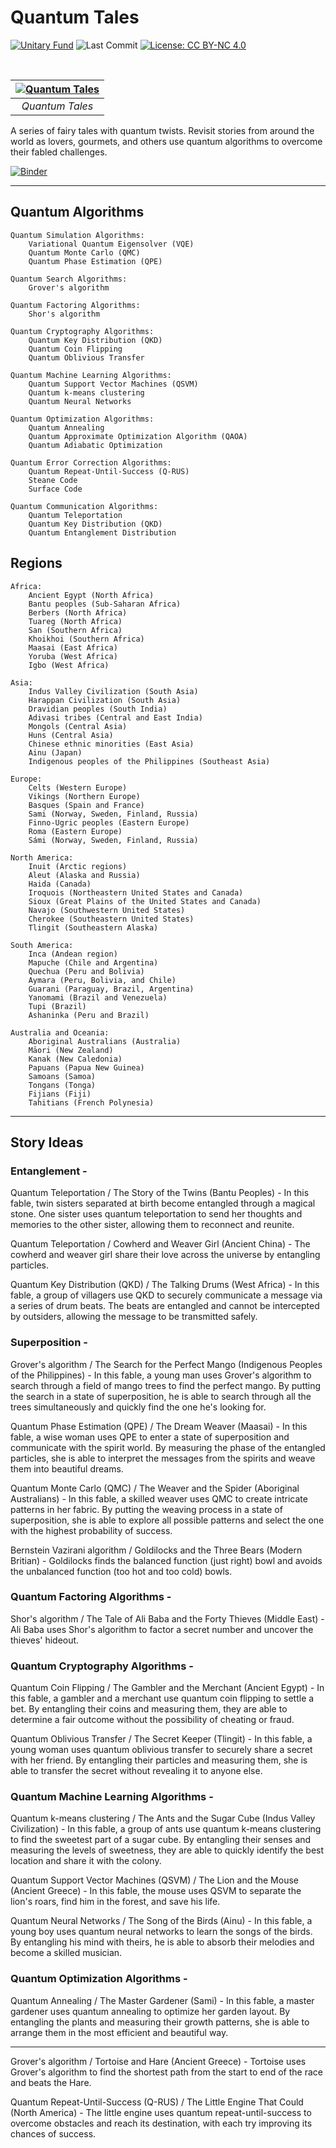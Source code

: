 # Quantum Tales

[![Unitary Fund](https://img.shields.io/badge/Supported%20By-Unitary%20Fund-brightgreen.svg?logo=data%3Aimage%2Fpng%3Bbase64%2CiVBORw0KGgoAAAANSUhEUgAAACgAAAASCAYAAAApH5ymAAAAt0lEQVRIic2WUQ6AIAiGsXmC7n9Gr1Dzwcb%2BUAjN8b%2B0BNwXApbKRRcF1nGmN5y0Jon7WWO%2B6pgJLhtynzUHKTMNrNo4ZPPldikW10f7qYBEMoTmJ73z2NFHcJkAvbLUpVYmvwIigKeRsjdQEtagZ2%2F0DzsHG2h9iICrRwh2qObbGPIfMDPCMjHNQawpbc71bBZhsrpNYs3qqCFmO%2FgBjHTEqKm7eIdMg9p7PCvma%2Fz%2FwQAMfRHRDTlhQGoOLve1AAAAAElFTkSuQmCC)](http://unitary.fund)
![Last Commit](https://img.shields.io/github/last-commit/splch/quantumtales)
[![License: CC BY-NC 4.0](https://img.shields.io/badge/License-CC%20BY--NC--SA%204.0-lightgrey.svg)](https://creativecommons.org/licenses/by-nc-sa/4.0/)

<br>

| [![Quantum Tales](https://upload.wikimedia.org/wikipedia/commons/6/66/Google_Docs_2020_Logo.svg)](https://docs.google.com/document/d/1nlGzXv09roHMtTjlJQhJ6ZnwWMDHeGKi_Xnk8mygjEw) |
| :--------------------------------------------------------------------------------------------------------------------------------------------------------------------------------: |
|                                                                                  _Quantum Tales_                                                                                   |

A series of fairy tales with quantum twists. Revisit stories from around the world as lovers, gourmets, and others use quantum algorithms to overcome their fabled challenges.

[![Binder](https://mybinder.org/badge_logo.svg)](https://mybinder.org/v2/gh/splch/quantumtales/HEAD)

---

## Quantum Algorithms

```
Quantum Simulation Algorithms:
    Variational Quantum Eigensolver (VQE)
    Quantum Monte Carlo (QMC)
    Quantum Phase Estimation (QPE)

Quantum Search Algorithms:
    Grover's algorithm

Quantum Factoring Algorithms:
    Shor's algorithm

Quantum Cryptography Algorithms:
    Quantum Key Distribution (QKD)
    Quantum Coin Flipping
    Quantum Oblivious Transfer

Quantum Machine Learning Algorithms:
    Quantum Support Vector Machines (QSVM)
    Quantum k-means clustering
    Quantum Neural Networks

Quantum Optimization Algorithms:
    Quantum Annealing
    Quantum Approximate Optimization Algorithm (QAOA)
    Quantum Adiabatic Optimization

Quantum Error Correction Algorithms:
    Quantum Repeat-Until-Success (Q-RUS)
    Steane Code
    Surface Code

Quantum Communication Algorithms:
    Quantum Teleportation
    Quantum Key Distribution (QKD)
    Quantum Entanglement Distribution
```

## Regions

```
Africa:
    Ancient Egypt (North Africa)
    Bantu peoples (Sub-Saharan Africa)
    Berbers (North Africa)
    Tuareg (North Africa)
    San (Southern Africa)
    Khoikhoi (Southern Africa)
    Maasai (East Africa)
    Yoruba (West Africa)
    Igbo (West Africa)

Asia:
    Indus Valley Civilization (South Asia)
    Harappan Civilization (South Asia)
    Dravidian peoples (South India)
    Adivasi tribes (Central and East India)
    Mongols (Central Asia)
    Huns (Central Asia)
    Chinese ethnic minorities (East Asia)
    Ainu (Japan)
    Indigenous peoples of the Philippines (Southeast Asia)

Europe:
    Celts (Western Europe)
    Vikings (Northern Europe)
    Basques (Spain and France)
    Sami (Norway, Sweden, Finland, Russia)
    Finno-Ugric peoples (Eastern Europe)
    Roma (Eastern Europe)
    Sámi (Norway, Sweden, Finland, Russia)

North America:
    Inuit (Arctic regions)
    Aleut (Alaska and Russia)
    Haida (Canada)
    Iroquois (Northeastern United States and Canada)
    Sioux (Great Plains of the United States and Canada)
    Navajo (Southwestern United States)
    Cherokee (Southeastern United States)
    Tlingit (Southeastern Alaska)

South America:
    Inca (Andean region)
    Mapuche (Chile and Argentina)
    Quechua (Peru and Bolivia)
    Aymara (Peru, Bolivia, and Chile)
    Guarani (Paraguay, Brazil, Argentina)
    Yanomami (Brazil and Venezuela)
    Tupi (Brazil)
    Ashaninka (Peru and Brazil)

Australia and Oceania:
    Aboriginal Australians (Australia)
    Māori (New Zealand)
    Kanak (New Caledonia)
    Papuans (Papua New Guinea)
    Samoans (Samoa)
    Tongans (Tonga)
    Fijians (Fiji)
    Tahitians (French Polynesia)
```

---

## Story Ideas

### Entanglement -

Quantum Teleportation / The Story of the Twins (Bantu Peoples) - In this fable, twin sisters separated at birth become entangled through a magical stone. One sister uses quantum teleportation to send her thoughts and memories to the other sister, allowing them to reconnect and reunite.

Quantum Teleportation / Cowherd and Weaver Girl (Ancient China) - The cowherd and weaver girl share their love across the universe by entangling particles.

Quantum Key Distribution (QKD) / The Talking Drums (West Africa) - In this fable, a group of villagers use QKD to securely communicate a message via a series of drum beats. The beats are entangled and cannot be intercepted by outsiders, allowing the message to be transmitted safely.

### Superposition -

Grover's algorithm / The Search for the Perfect Mango (Indigenous Peoples of the Philippines) - In this fable, a young man uses Grover's algorithm to search through a field of mango trees to find the perfect mango. By putting the search in a state of superposition, he is able to search through all the trees simultaneously and quickly find the one he's looking for.

Quantum Phase Estimation (QPE) / The Dream Weaver (Maasai) - In this fable, a wise woman uses QPE to enter a state of superposition and communicate with the spirit world. By measuring the phase of the entangled particles, she is able to interpret the messages from the spirits and weave them into beautiful dreams.

Quantum Monte Carlo (QMC) / The Weaver and the Spider (Aboriginal Australians) - In this fable, a skilled weaver uses QMC to create intricate patterns in her fabric. By putting the weaving process in a state of superposition, she is able to explore all possible patterns and select the one with the highest probability of success.

Bernstein Vazirani algorithm / Goldilocks and the Three Bears (Modern Britian) - Goldilocks finds the balanced function (just right) bowl and avoids the unbalanced function (too hot and too cold) bowls.

### Quantum Factoring Algorithms -

Shor's algorithm / The Tale of Ali Baba and the Forty Thieves (Middle East) - Ali Baba uses Shor's algorithm to factor a secret number and uncover the thieves' hideout.

### Quantum Cryptography Algorithms -

Quantum Coin Flipping / The Gambler and the Merchant (Ancient Egypt) - In this fable, a gambler and a merchant use quantum coin flipping to settle a bet. By entangling their coins and measuring them, they are able to determine a fair outcome without the possibility of cheating or fraud.

Quantum Oblivious Transfer / The Secret Keeper (Tlingit) - In this fable, a young woman uses quantum oblivious transfer to securely share a secret with her friend. By entangling their particles and measuring them, she is able to transfer the secret without revealing it to anyone else.

### Quantum Machine Learning Algorithms -

Quantum k-means clustering / The Ants and the Sugar Cube (Indus Valley Civilization) - In this fable, a group of ants use quantum k-means clustering to find the sweetest part of a sugar cube. By entangling their senses and measuring the levels of sweetness, they are able to quickly identify the best location and share it with the colony.

Quantum Support Vector Machines (QSVM) / The Lion and the Mouse (Ancient Greece) - In this fable, the mouse uses QSVM to separate the lion's roars, find him in the forest, and save his life.

Quantum Neural Networks / The Song of the Birds (Ainu) - In this fable, a young boy uses quantum neural networks to learn the songs of the birds. By entangling his mind with theirs, he is able to absorb their melodies and become a skilled musician.

### Quantum Optimization Algorithms -

Quantum Annealing / The Master Gardener (Sami) - In this fable, a master gardener uses quantum annealing to optimize her garden layout. By entangling the plants and measuring their growth patterns, she is able to arrange them in the most efficient and beautiful way.

---

Grover's algorithm / Tortoise and Hare (Ancient Greece) - Tortoise uses Grover's algorithm to find the shortest path from the start to end of the race and beats the Hare.

Quantum Repeat-Until-Success (Q-RUS) / The Little Engine That Could (North America) - The little engine uses quantum repeat-until-success to overcome obstacles and reach its destination, with each try improving its chances of success.
